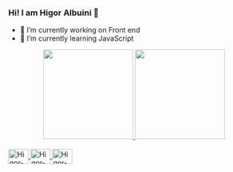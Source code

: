 ### Hi! I am Higor Albuini 👋

- 🔭 I’m currently working on Front end
- 🌱 I’m currently learning JavaScript
<div align="center">
  <a href="https://github.com/HigorAlbuini">
  <img height="180em" src="https://github-readme-stats.vercel.app/api?username=HigorAlbuini&show_icons=true&theme=dark&include_all_commits=true&count_private=true"/>
  <img height="180em" src="https://github-readme-stats.vercel.app/api/top-langs/?username=HigorAlbuini&layout=compact&langs_count=7&theme=dark"/>
</div>
</div>
<div style="display: inline_block"><br>
  <img align="center" alt="Higor-Html" height="30" width="40" 
<img src="https://cdn.jsdelivr.net/gh/devicons/devicon/icons/html5/html5-original.svg" />    
<img align="center" alt="Higor-Css" height="30" width="40" 
<img src="https://cdn.jsdelivr.net/gh/devicons/devicon/icons/css3/css3-original.svg" />    
<img align="center" alt="Higor-Js" height="30" width="40" 
<img src="https://cdn.jsdelivr.net/gh/devicons/devicon/icons/javascript/javascript-original.svg" />
